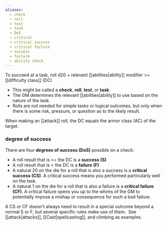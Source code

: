 ```yaml
---
aliases:
  - check
  - roll
  - test
  - task
  - DoS
  - critical
  - critical success
  - critical failure
  - success
  - failure
  - ability check
---
```

To succeed at a task, roll d20 + relevant [[abilities|ability]] modifier >= [[difficulty class]] (DC)

- This might be called a **check**, **roll**, **test**, or **task**.
- The GM determines the relevant [[abilities|ability]] to use based on the nature of the task. 
- Rolls are not needed for simple tasks or logical outcomes, but only when there is some risk, pressure, or question as to the likely result.

When making an [[attack]] roll, the DC equals the armor class (AC) of the target.

### degree of success

There are four **degrees of success (DoS)** possible on a check:

- A roll result that is >= the DC is a **success (S)**
- A roll result that is < the DC is a **failure (F)**
- A natural 20 on the die for a roll that is also a success is a **critical success (CS)**.  A critical success means you performed particularly well on the task.
- A natural 1 on the die for a roll that is also a failure is a **critical failure (CF)**.  A critical failure opens you up to the whims of the GM to potentially impose a mishap or consequence for such a bad failure.

A CS or CF doesn't always need to result in a special outcome beyond a normal S or F, but several specific rules make use of them.  See [[attack|attacks]], [[Cast|spellcasting]], and climbing as examples.
